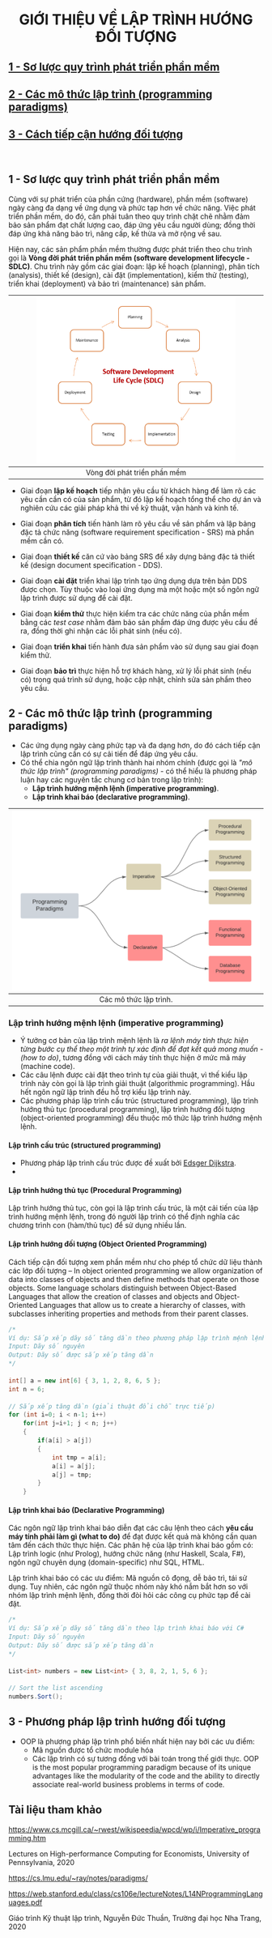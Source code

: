 <h1 align="center"> 
GIỚI THIỆU VỀ LẬP TRÌNH HƯỚNG ĐỐI TƯỢNG
</h1>

## [1 - Sơ lược quy trình phát triển phần mềm](#sdlc)
## [2 - Các mô thức lập trình (programming paradigms)](#paradigms)
## [3 - Cách tiếp cận hướng đối tượng](#ooa)

<br>

## 1 - Sơ lược quy trình phát triển phần mềm <a name="sdlc"/>
Cùng với sự phát triển của phần cứng (hardware), phần mềm (software) ngày càng đa dạng về ứng dụng và phức tạp hơn về chức năng. Việc phát triển phần mềm, do đó, cần phải tuân theo quy trình chặt chẽ nhằm đảm bảo sản phẩm đạt chất lượng cao, đáp ứng yêu cầu người dùng; đồng thời đáp ứng khả năng bảo trì, nâng cấp, kế thừa và mở rộng về sau.

Hiện nay, các sản phẩm phần mềm thường được phát triển theo chu trình gọi là **Vòng đời phát triển phần mềm (software development lifecycle - SDLC)**. Chu trình này gồm các giai đoạn: lập kế hoạch (planning), phân tích (analysis), thiết kế (design), cài đặt (implementation), kiểm thử (testing), triển khai (deployment) và bảo trì (maintenance) sản phẩm. 

<p align="center">

|<img src="./figs/SDLC.PNG" alt="SDLC" width="80%"/>|
|:--:|
|Vòng đời phát triển phần mềm|

</p>

- Giai đoạn **lập kế hoạch** tiếp nhận yêu cầu từ khách hàng để làm rõ các yêu cần cần có của sản phẩm, từ đó lập kế hoạch tổng thể cho dự án và nghiên cứu các giải pháp khả thi về kỹ thuật, vận hành và kinh tế. 

- Giai đoạn **phân tích** tiến hành làm rõ yêu cầu về sản phẩm và lập bảng đặc tả chức năng (software requirement specification - SRS) mà phần mềm cần có. 

- Giai đoạn **thiết kế** căn cứ vào bảng SRS để xây dựng bảng đặc tả thiết kế (design document specification - DDS).

- Giai đoạn **cài đặt** triển khai lập trình tạo ứng dụng dựa trên bản DDS được chọn. Tùy thuộc vào loại ứng dụng mà một hoặc một số ngôn ngữ lập trình được sử dụng để cài đặt.

- Giai đoạn **kiểm thử** thực hiện kiểm tra các chức năng của phần mềm bằng các *test case* nhằm đảm bảo sản phẩm đáp ứng được yêu cầu đề ra, đồng thời ghi nhận các lỗi phát sinh (nếu có).

- Giai đoạn **triển khai** tiến hành đưa sản phẩm vào sử dụng sau giai đoạn kiểm thử.

- Giai đoạn **bảo trì** thực hiện hỗ trợ khách hàng, xử lý lỗi phát sinh (nếu có) trong quá trình sử dụng, hoặc cập nhật, chỉnh sửa sản phẩm theo yêu cầu.

## 2 - Các mô thức lập trình (programming paradigms) <a name="paradigms"/>
- Các ứng dụng ngày càng phức tạp và đa dạng hơn, do đó cách tiếp cận lập trình cũng cần có sự cải tiến để đáp ứng yêu cầu. 
- Có thể chia ngôn ngữ lập trình thành hai nhóm chính (được gọi là *"mô thức lập trình" (programming paradigms)* - có thể hiểu là phương pháp luận hay các nguyên tắc chung cơ bản trong lập trình): 
    * **Lập trình hướng mệnh lệnh (imperative programming)**.
    * **Lập trình khai báo (declarative programming)**.

<p align="center">

|<img src="figs/programming_paradigms.png" alt="SDLC"/>|
|:--:|
|Các mô thức lập trình.|

</p>

### **Lập trình hướng mệnh lệnh (imperative programming)**
- Ý tưởng cơ bản của lập trình mệnh lệnh là *ra lệnh máy tính thực hiện từng bước cụ thể theo một trình tự xác định để đạt kết quả mong muốn - (how to do)*, tương đồng với cách máy tính thực hiện ở mức mã máy (machine code). 
- Các câu lệnh được cài đặt theo trình tự của giải thuật, vì thế kiểu lập trình này còn gọi là lập trình giải thuật (algorithmic programming). Hầu hết ngôn ngữ lập trình đều hỗ trợ kiểu lập trình này. 
- Các phương pháp lập trình cấu trúc (structured programming), lập trình hướng thủ tục (procedural programming), lập trình hướng đối tượng (object-oriented programming) đều thuộc mô thức lập trình hướng mệnh lệnh.

#### Lập trình cấu trúc (structured programming)
- Phương pháp lập trình cấu trúc được đề xuất bởi [Edsger Dijkstra](https://en.wikipedia.org/wiki/Edsger_W._Dijkstra).
- 

#### Lập trình hướng thủ tục (Procedural Programming)
Lập trình hướng thủ tục, còn gọi là lập trình cấu trúc, là một cải tiến của lập trình hướng mệnh lệnh, trong đó người lập trình có thể định nghĩa các chương trình con (hàm/thủ tục) để sử dụng nhiều lần.

#### Lập trình hướng đối tượng (Object Oriented Programming)
Cách tiếp cận đối tượng xem phần mềm như cho phép tổ chức dữ liệu thành các lớp đối tượng
– In object oriented programming we allow organization of
data into classes of objects and then define methods that operate on those objects. Some
language scholars distinguish between Object-Based Languages that allow the creation
of classes and objects and Object-Oriented Languages that allow us to create a hierarchy
of classes, with subclasses inheriting properties and methods from their parent classes.

```csharp
/*
Ví dụ: Sắp xếp dãy số tăng dần theo phương pháp lập trình mệnh lệnh với C#
Input: Dãy số nguyên
Output: Dãy số được sắp xếp tăng dần
*/

int[] a = new int[6] { 3, 1, 2, 8, 6, 5 };
int n = 6;

// Sắp xếp tăng dần (giải thuật đổi chỗ trực tiếp)
for (int i=0; i < n-1; i++)
    for(int j=i+1; j < n; j++)
    {
        if(a[i] > a[j])
        {
            int tmp = a[i];
            a[i] = a[j];
            a[j] = tmp;
        }
    }
```

#### Lập trình khai báo (Declarative Programming)

Các ngôn ngữ lập trình khai báo diễn đạt các câu lệnh theo cách **yêu cầu máy tính phải làm gì (what to do)** để đạt được kết quả mà không cần quan tâm đến cách thức thực hiện. Các phân hệ của lập trình khai báo gồm có: Lập trình logic (như Prolog), hướng chức năng (như Haskell, Scala, F#), ngôn ngữ chuyên dụng (domain-specific) như SQL, HTML.

Lập trình khai báo có các ưu điểm: Mã nguồn cô đọng, dễ bảo trì, tái sử dụng. Tuy nhiên, các ngôn ngữ thuộc nhóm này khó nắm bắt hơn so với nhóm lập trình mệnh lệnh, đồng thời đòi hỏi các công cụ phức tạp để cài đặt.

```csharp
/*
Ví dụ: Sắp xếp dãy số tăng dần theo lập trình khai báo với C#
Input: Dãy số nguyên
Output: Dãy số được sắp xếp tăng dần
*/

List<int> numbers = new List<int> { 3, 8, 2, 1, 5, 6 };

// Sort the list ascending
numbers.Sort();
```


## 3 - Phương pháp lập trình hướng đối tượng <a name="ooa"/>
- OOP là phương pháp lập trình phổ biến nhất hiện nay bởi các ưu điểm: 
     * Mã nguồn được tổ chức module hóa
     * Các lập trình có sự tương đồng với bài toán trong thế giới thực.
OOP is the most popular programming paradigm because of its unique advantages like the modularity of the code and the ability to directly associate real-world business problems in terms of code.

## Tài liệu tham khảo 
https://www.cs.mcgill.ca/~rwest/wikispeedia/wpcd/wp/i/Imperative_programming.htm

Lectures on High-performance Computing for Economists, University of Pennsylvania, 2020

https://cs.lmu.edu/~ray/notes/paradigms/

https://web.stanford.edu/class/cs106e/lectureNotes/L14NProgrammingLanguages.pdf

Giáo trình Kỹ thuật lập trình, Nguyễn Đức Thuần, Trường đại học Nha Trang, 2020


